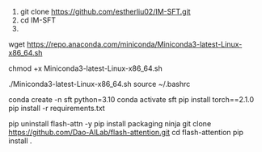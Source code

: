 1. git clone  https://github.com/estherliu02/IM-SFT.git
2. cd IM-SFT
3. 
wget https://repo.anaconda.com/miniconda/Miniconda3-latest-Linux-x86_64.sh

chmod +x Miniconda3-latest-Linux-x86_64.sh

./Miniconda3-latest-Linux-x86_64.sh
source ~/.bashrc

conda create -n sft python=3.10
conda activate sft
pip install torch==2.1.0
pip install -r requirements.txt

pip uninstall flash-attn -y 
pip install packaging ninja
git clone https://github.com/Dao-AILab/flash-attention.git
cd flash-attention
pip install .

